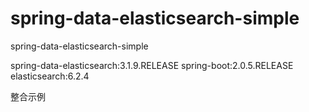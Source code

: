 # spring-data-elasticsearch-simple
spring-data-elasticsearch-simple 

spring-data-elasticsearch:3.1.9.RELEASE
spring-boot:2.0.5.RELEASE
elasticsearch:6.2.4

整合示例
